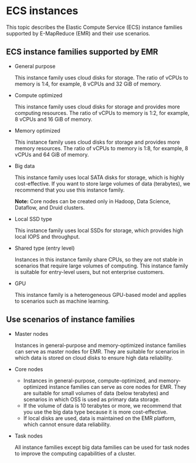 # ECS instances

This topic describes the Elastic Compute Service \(ECS\) instance families supported by E-MapReduce \(EMR\) and their use scenarios.

## ECS instance families supported by EMR

-   General purpose

    This instance family uses cloud disks for storage. The ratio of vCPUs to memory is 1:4, for example, 8 vCPUs and 32 GiB of memory.

-   Compute optimized

    This instance family uses cloud disks for storage and provides more computing resources. The ratio of vCPUs to memory is 1:2, for example, 8 vCPUs and 16 GiB of memory.

-   Memory optimized

    This instance family uses cloud disks for storage and provides more memory resources. The ratio of vCPUs to memory is 1:8, for example, 8 vCPUs and 64 GiB of memory.

-   Big data

    This instance family uses local SATA disks for storage, which is highly cost-effective. If you want to store large volumes of data \(terabytes\), we recommend that you use this instance family.

    **Note:** Core nodes can be created only in Hadoop, Data Science, Dataflow, and Druid clusters.

-   Local SSD type

    This instance family uses local SSDs for storage, which provides high local IOPS and throughput.

-   Shared type \(entry level\)

    Instances in this instance family share CPUs, so they are not stable in scenarios that require large volumes of computing. This instance family is suitable for entry-level users, but not enterprise customers.

-   GPU

    This instance family is a heterogeneous GPU-based model and applies to scenarios such as machine learning.


## Use scenarios of instance families

-   Master nodes

    Instances in general-purpose and memory-optimized instance families can serve as master nodes for EMR. They are suitable for scenarios in which data is stored on cloud disks to ensure high data reliability.

-   Core nodes
    -   Instances in general-purpose, compute-optimized, and memory-optimized instance families can serve as core nodes for EMR. They are suitable for small volumes of data \(below terabytes\) and scenarios in which OSS is used as primary data storage.
    -   If the volume of data is 10 terabytes or more, we recommend that you use the big data type because it is more cost-effective.
    -   If local disks are used, data is maintained on the EMR platform, which cannot ensure data reliability.
-   Task nodes

    All instance families except big data families can be used for task nodes to improve the computing capabilities of a cluster.


